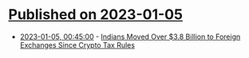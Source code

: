 # [Published on 2023-01-05](index.md)

* [2023-01-05, 00:45:00](https://slashdot.org/story/23/01/04/2328251/indians-moved-over-38-billion-to-foreign-exchanges-since-crypto-tax-rules?utm_source=rss1.0mainlinkanon&utm_medium=feed) - [Indians Moved Over $3.8 Billion to Foreign Exchanges Since Crypto Tax Rules](https://slashdot.org/story/23/01/04/2328251/indians-moved-over-38-billion-to-foreign-exchanges-since-crypto-tax-rules?utm_source=rss1.0mainlinkanon&utm_medium=feed)
